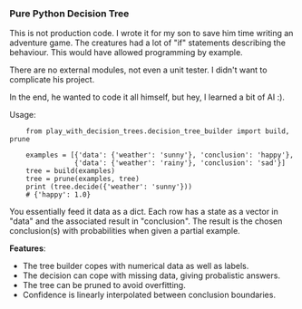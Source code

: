 ### Pure Python Decision Tree

This is not production code. I wrote it for my son to save him time
writing an adventure game. The creatures had a lot of "if" statements
describing the behaviour. This would have allowed
programming by example.

There are no external modules, not even a unit tester. I didn't
want to complicate his project.

In the end, he wanted to code it all himself, but hey, I
learned a bit of AI :).

Usage:

```
    from play_with_decision_trees.decision_tree_builder import build, prune

    examples = [{'data': {'weather': 'sunny'}, 'conclusion': 'happy'},
                {'data': {'weather': 'rainy'}, 'conclusion': 'sad'}]
    tree = build(examples)
    tree = prune(examples, tree)
    print (tree.decide({'weather': 'sunny'}))
    # {'happy': 1.0}
```

You essentially feed it data as a dict.
Each row has a state as a vector in "data" and the associated result in "conclusion".
The result is the chosen conclusion(s) with probabilities when given a partial example.

**Features**:
* The tree builder copes with numerical data as well as labels.
* The decision can cope with missing data, giving probalistic answers.
* The tree can be pruned to avoid overfitting.
* Confidence is linearly interpolated between conclusion boundaries.
